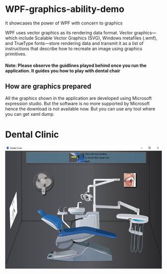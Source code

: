 # WPF-graphics-ability-demo
It showcases the power of WPF with concern to graphics

WPF uses vector graphics as its rendering data format. Vector graphics—which include Scalable Vector Graphics (SVG), Windows metafiles (.wmf), and TrueType fonts—store rendering data and transmit it as a list of instructions that describe how to recreate an image using graphics primitives. 

#### Note: Please observe the guidlines played behind once you run the application. It guides you how to play with dental chair

## How are graphics prepared
All the graphics shown in the application are developed using Microsoft expression studio. But the software is no more supported by Microsoft hence the download is not available now. But you can use any tool where you can get xaml dump.

# Dental Clinic
<p align="left">
  <img src="/assets/dentalchair.JPG">
</p>

